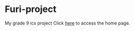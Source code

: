 # Furi-project
My grade 9 ics project
Click <a href="basic.css/index.html"> here</a> to access the home page.
